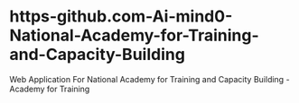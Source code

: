# https-github.com-Ai-mind0-National-Academy-for-Training-and-Capacity-Building
Web Application For National Academy for Training and Capacity Building - Academy for Training 
